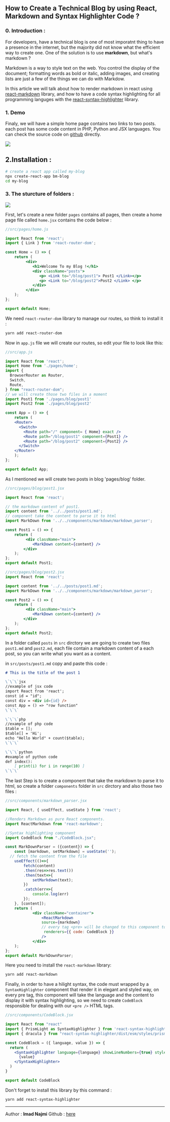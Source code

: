 <h2 class="mt-2 rounded shadow-lg p-3 text-primary text-center">
 How to Create a Technical Blog by using React, Markdown and Syntax Highlighter Code ?
</div>

### 0. Introduction :
For developers, have a technical blog is one of most imporatnt thing to have a presence in the internet, but the majority did not know what the efficient way to create one.
One of the solution is to use **markdown**, but what's markdown ?

Markdown is a way to style text on the web. You control the display of the document; formatting words as bold or italic, adding images, and creating lists are just a few of the things we can do with Markdow.

In this article we will talk about how to render markdown in react using [react-markdown](https://github.com/rexxars/react-markdown) library, and how to have a code syntax highlighting  for all programming languges with the [react-syntax-highlighter](https://github.com/najmi9/react-blog-syntaxhilighter) library.


### 1. Demo
Finaly, we will have a simple home page contains two links to two posts. each post has some code content in PHP, Python and JSX languages.
You can check the source code on [github](https://github.com/najmi9/react-blog-syntaxhilighter) directly.

<div class="text-center">
<img src="imgs/demo.png" class="img">
</div>

## 2.Installation : 
```bash
# create a react app called my-blog
npx create-react-app bm-blog
cd my-blog
```

### 3. The sturcture of folders :
<div class="text-center">
<img src="imgs/dirs.png" class="dirs">
<div>

First, let's create a new folder `pages` contains all pages, then create a home page file called `home.jsx` contains the code below : 

```jsx
//src/pages/home.js

import React from 'react';
import { Link } from 'react-router-dom';

const Home = () => {
    return (
         <div>
            <h1>Welcome To my Blog !</h1>
            <div className="posts">
               <p> <Link to="/blog/post1"> Post1 </Link></p>
               <p> <Link to="/blog/post2">Post2 </Link> </p>
            </div>
         </div>
    );
};

export default Home;
```
We need `react-router-dom` library to manage our routes, so think to install it :

```bash
yarn add react-router-dom
```

Now in `app.js` file we will create our routes, so edit your file to look like this:
```jsx
//src/app.js

import React from 'react';
import Home from './pages/home';
import {
  BrowserRouter as Router,
  Switch,
  Route,
} from "react-router-dom";
// we will create those two files in a moment
import Post1 from './pages/blog/post1'
import Post2 from './pages/blog/post2'

const App = () => {
    return (
    <Router>
      <Switch>
        <Route path="/" component= { Home} exact />     
        <Route path="/blog/post1" component={Post1} />
        <Route path="/blog/post2" component={Post2} />
      </Switch>
    </Router>
    );
};

export default App;

```
As I mentioned we will create two posts in blog 'pages/blog' folder.

```jsx
//src/pages/blog/post1.jsx

import React from 'react';

// the markdown content of post1.
import content from '../../posts/post1.md';
// component take the content to parse it to html
import MarkDown from '../../components/markdown/markdown_parser';

const Post1 = () => {
    return (
         <div className="main">
        	<MarkDown content={content} />
        </div>
    );
};
export default Post1;

//src/pages/blog/post2.jsx
import React from 'react';

import content from '../../posts/post1.md';
import MarkDown from '../../components/markdown/markdown_parser';

const Post2 = () => {
    return (
         <div className="main">
        	<MarkDown content={content} />
        </div>
    );
};
export default Post2;
```

In a folder called `posts` in `src` dirctory we are going to create two files `post1.md` and `post2.md`, each file contain a markdown content of a each post, so you can write what you want as a content.

in `src/posts/post1.md` copy and paste this code :

```md
# This is the title of the post 1

\`\`\`jsx
//example of jsx code
import React from 'react';
const id = "id";
const div = <div id={id} />
const App = () => "row function"
\`\`\`

\`\`\`php
//example of php code
$table = [];
$table[] = 'Hi';
echo "Hello World" + count($table);
\`\`\`

\`\`\`python
#example of python code
def index():
	[ print(i) for i in range(10) ]
\`\`\`
```

The last Step is to create a component that take the markdown to parse it to html, so create a folder `components` folder in `src` dirctory and also those two files :

```jsx
//src/components/markdown_parser.jsx

import React, { useEffect, useState } from 'react';

//Renders Markdown as pure React components.
import ReactMarkdown from 'react-markdown';

//Syntax highlighting component 
import CodeBlock from "./CodeBlock.jsx";

const MarkDownParser = ({content}) => {
	const [markdown, setMarkdown] = useState('');
  // fetch the content from the file
	useEffect(()=>{
		fetch(content)
        .then(res=>res.text())
        .then(text=>{
            setMarkdown(text);
        })
        .catch(err=>{
            console.log(err)
        });
	}, [content]);
    return (
    	    <div className="container">
                <ReactMarkdown 
                source={markdown}
                // every tag <pre> will be changed to this component to display // the styled code
                 renderers={{ code: CodeBlock }}
                />
            </div>      
    );
};
export default MarkDownParser;
```
Here you need to install the `react-markdown` library:
```bash
yarn add react-markdown
```

Finally, in order to have a hilight syntax, the code must wrapped by a `SyntaxHighlighter` component that render it in elegant and styled way,
on every pre tag, this component will take the language and  the content to display it with syntax highlighting, so we need to create `CodeBlock`  responsible for dealing with our `<pre />` HTML tags.
```jsx
//src/components/CodeBlock.jsx

import React from "react"
import { PrismLight as SyntaxHighlighter } from 'react-syntax-highlighter';
import { dracula } from "react-syntax-highlighter/dist/esm/styles/prism";

const CodeBlock = ({ language, value }) => {
  return (
    <SyntaxHighlighter language={language} showLineNumbers={true} style={dracula}>
      {value}
    </SyntaxHighlighter>
  )
}

export default CodeBlock
```
Don't forget to install this library by this command :
```bash
yarn add react-syntax-highlighter
```

___
Author : **Imad Najmi**
Github : [here](https://github.com/najmi9/react-blog-syntaxhighlighter)



